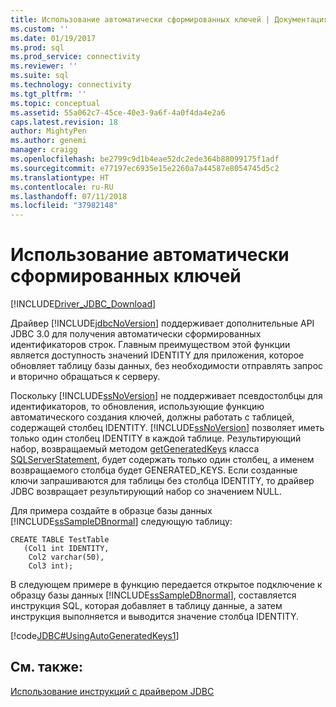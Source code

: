 ```yaml
---
title: Использование автоматически сформированных ключей | Документация Майкрософт
ms.custom: ''
ms.date: 01/19/2017
ms.prod: sql
ms.prod_service: connectivity
ms.reviewer: ''
ms.suite: sql
ms.technology: connectivity
ms.tgt_pltfrm: ''
ms.topic: conceptual
ms.assetid: 55a062c7-45ce-40e3-9a6f-4a0f4da4e2a6
caps.latest.revision: 18
author: MightyPen
ms.author: genemi
manager: craigg
ms.openlocfilehash: be2799c9d1b4eae52dc2ede364b88099175f1adf
ms.sourcegitcommit: e77197ec6935e15e2260a7a44587e8054745d5c2
ms.translationtype: HT
ms.contentlocale: ru-RU
ms.lasthandoff: 07/11/2018
ms.locfileid: "37982148"
---
```

# <a name="using-auto-generated-keys"></a>Использование автоматически сформированных ключей
[!INCLUDE[Driver_JDBC_Download](../../includes/driver_jdbc_download.md)]

  Драйвер [!INCLUDE[jdbcNoVersion](../../includes/jdbcnoversion_md.md)] поддерживает дополнительные API JDBC 3.0 для получения автоматически сформированных идентификаторов строк. Главным преимуществом этой функции является доступность значений IDENTITY для приложения, которое обновляет таблицу базы данных, без необходимости отправлять запрос и вторично обращаться к серверу.  
  
 Поскольку [!INCLUDE[ssNoVersion](../../includes/ssnoversion_md.md)] не поддерживает псевдостолбцы для идентификаторов, то обновления, использующие функцию автоматического создания ключей, должны работать с таблицей, содержащей столбец IDENTITY. [!INCLUDE[ssNoVersion](../../includes/ssnoversion_md.md)] позволяет иметь только один столбец IDENTITY в каждой таблице. Результирующий набор, возвращаемый методом [getGeneratedKeys](../../connect/jdbc/reference/getgeneratedkeys-method-sqlserverstatement.md) класса [SQLServerStatement](../../connect/jdbc/reference/sqlserverstatement-class.md), будет содержать только один столбец, а именем возвращаемого столбца будет GENERATED_KEYS. Если созданные ключи запрашиваются для таблицы без столбца IDENTITY, то драйвер JDBC возвращает результирующий набор со значением NULL.  
  
 Для примера создайте в образце базы данных [!INCLUDE[ssSampleDBnormal](../../includes/sssampledbnormal_md.md)] следующую таблицу:  
  
```  
CREATE TABLE TestTable   
   (Col1 int IDENTITY,   
    Col2 varchar(50),   
    Col3 int);  
```  
  
 В следующем примере в функцию передается открытое подключение к образцу базы данных [!INCLUDE[ssSampleDBnormal](../../includes/sssampledbnormal_md.md)], составляется инструкция SQL, которая добавляет в таблицу данные, а затем инструкция выполняется и выводится значение столбца IDENTITY.  
  
 [!code[JDBC#UsingAutoGeneratedKeys1](../../connect/jdbc/codesnippet/Java/using-auto-generated-keys_1.java)]  
  
## <a name="see-also"></a>См. также:  
 [Использование инструкций с драйвером JDBC](../../connect/jdbc/using-statements-with-the-jdbc-driver.md)  
  
  
